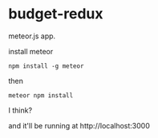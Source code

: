 # budget-redux

meteor.js app. 

install meteor 

```
npm install -g meteor
```

then 

```
meteor npm install
```

I think? 


and it'll be running at http://localhost:3000
